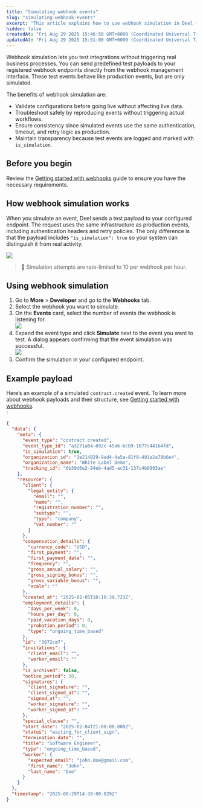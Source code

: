 ```yaml
---
title: "Simulating webhook events"
slug: "simulating-webhook-events"
excerpt: "This article explains how to use webhook simulation in Deel to safely test integrations."
hidden: false
createdAt: "Fri Aug 29 2025 15:46:50 GMT+0000 (Coordinated Universal Time)"
updatedAt: "Fri Aug 29 2025 15:51:00 GMT+0000 (Coordinated Universal Time)"
---
```

Webhook simulation lets you test integrations without triggering real business processes. You can send predefined test payloads to your registered webhook endpoints directly from the webhook management interface. These test events behave like production events, but are only simulated.

The benefits of webhook simulation are:

- Validate configurations before going live without affecting live data.
- Troubleshoot safely by reproducing events without triggering actual workflows.
- Ensure consistency since simulated events use the same authentication, timeout, and retry logic as production.
- Maintain transparency because test events are logged and marked with `is_simulation`.

## Before you begin

Review the [Getting started with webhooks](https://developer.deel.com/docs/webhooks-get-started) guide to ensure you have the necessary requirements.

## How webhook simulation works

When you simulate an event, Deel sends a test payload to your configured endpoint. The request uses the same infrastructure as production events, including authentication headers and retry policies. The only difference is that the payload includes `"is_simulation": true` so your system can distinguish it from real activity.

![](https://files.readme.io/98d07aa97e9ae97c3dfdff4424be1fe12fe5f57b019d1e534bf00927a26b3540-webhook-simulation-diagram.png)


> 📘 Simulation attempts are rate-limited to 10 per webhook per hour.

## Using webhook simulation

1. Go to **More** > **Developer** and go to the **Webhooks** tab.
2. Select the webhook you want to simulate.
3. On the **Events** card, select the number of events the webhook is listening for.  
   ![](https://files.readme.io/a2616d66f6095253d3dbc6292628f890b57b19852810cc8745498abdb0ce40d1-webhook-ui.png)
4. Expand the event type and click **Simulate** next to the event you want to test. A dialog appears confirming that the event simulation was successful.  
   ![](https://files.readme.io/4d5db262d02f12e70e4f8b9ab7588c7b4b4df2d4459fbdfcc820c260be339676-webhook-events-to-simulate.png)
5. Confirm the simulation in your configured endpoint.

## Example payload

Here’s an example of a simulated `contract.created` event. To learn more about webhook payloads and their structure, see [Getting started with webhooks](https://developer.deel.com/docs/webhooks-get-started).  
:

```json
{
  "data": {
    "meta": {
      "event_type": "contract.created",
      "event_type_id": "a3271a64-092c-45a6-bcb9-1677c441b4fd",
      "is_simulation": true,
      "organization_id": "3e214829-9ad4-4a5a-81f8-491a2a79b6e4",
      "organization_name": "White Label Demo",
      "tracking_id": "0b39d6e2-84eb-4ad5-ac31-137c4b0993ae"
    },
    "resource": {
      "client": {
        "legal_entity": {
          "email": "",
          "name": "",
          "registration_number": "",
          "subtype": "",
          "type": "company",
          "vat_number": ""
        }
      },
      "compensation_details": {
        "currency_code": "USD",
        "first_payment": "",
        "first_payment_date": "",
        "frequency": "",
        "gross_annual_salary": "",
        "gross_signing_bonus": "",
        "gross_variable_bonus": "",
        "scale": ""
      },
      "created_at": "2025-02-05T10:10:39.723Z",
      "employment_details": {
        "days_per_week": 0,
        "hours_per_day": 0,
        "paid_vacation_days": 0,
        "probation_period": 0,
        "type": "ongoing_time_based"
      },
      "id": "3072cm7",
      "invitations": {
        "client_email": "",
        "worker_email": ""
      },
      "is_archived": false,
      "notice_period": 10,
      "signatures": {
        "client_signature": "",
        "client_signed_at": "",
        "signed_at": "",
        "worker_signature": "",
        "worker_signed_at": ""
      },
      "special_clause": "",
      "start_date": "2025-02-04T21:00:00.000Z",
      "status": "waiting_for_client_sign",
      "termination_date": "",
      "title": "Software Engineer",
      "type": "ongoing_time_based",
      "worker": {
        "expected_email": "john.doe@gmail.com",
        "first_name": "John",
        "last_name": "Doe"
      }
    }
  },
  "timestamp": "2025-08-29T14:30:00.029Z"
}
```
